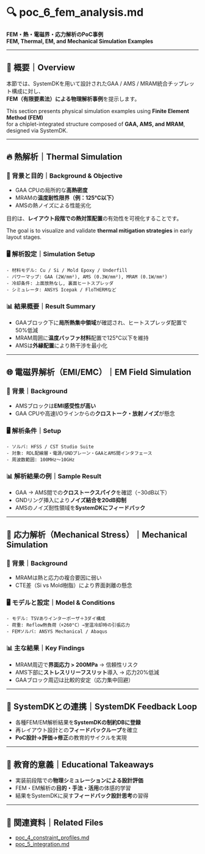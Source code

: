 # 🔍 poc_6_fem_analysis.md  
**FEM・熱・電磁界・応力解析のPoC事例**  
**FEM, Thermal, EM, and Mechanical Simulation Examples**

---

## 📘 概要｜Overview

本節では、SystemDKを用いて設計されたGAA / AMS / MRAM統合チップレット構成に対し、  
**FEM（有限要素法）による物理解析事例**を提示します。

This section presents physical simulation examples using **Finite Element Method (FEM)**  
for a chiplet-integrated structure composed of **GAA, AMS, and MRAM**, designed via SystemDK.

---

## 🔥 熱解析｜Thermal Simulation

### 🎯 背景と目的｜Background & Objective

- GAA CPUの局所的な**高熱密度**
- MRAMの**温度耐性限界（例：125°C以下）**
- AMSの熱ノイズによる性能劣化

目的は、**レイアウト段階での熱対策配置**の有効性を可視化することです。

The goal is to visualize and validate **thermal mitigation strategies** in early layout stages.

### 🖥️ 解析設定｜Simulation Setup

```text
- 材料モデル: Cu / Si / Mold Epoxy / Underfill
- パワーマップ: GAA (2W/mm²), AMS (0.3W/mm²), MRAM (0.1W/mm²)
- 冷却条件: 上面放熱なし, 裏面ヒートスプレッダ
- シミュレータ: ANSYS Icepak / FloTHERMなど
```

### 📊 結果概要｜Result Summary

- GAAブロック下に**局所熱集中領域**が確認され、ヒートスプレッダ配置で50%低減
- MRAM周囲に**温度バッファ材料**配置で125°C以下を維持
- AMSは**外縁配置**により熱干渉を最小化

---

## 🌐 電磁界解析（EMI/EMC）｜EM Field Simulation

### 🎯 背景｜Background

- AMSブロックは**EMI感受性が高い**
- GAA CPUや高速I/Oラインからの**クロストーク・放射ノイズ**が懸念

### 🖥️ 解析条件｜Setup

```text
- ソルバ: HFSS / CST Studio Suite
- 対象: RDL配線層・電源/GNDプレーン・GAAとAMS間インタフェース
- 周波数範囲: 100MHz〜10GHz
```

### 📊 解析結果の例｜Sample Result

- GAA → AMS間での**クロストークスパイク**を確認（−30dB以下）
- GNDリング挿入により**ノイズ結合を20dB抑制**
- AMSのノイズ耐性領域を**SystemDKにフィードバック**

---

## 🧱 応力解析（Mechanical Stress）｜Mechanical Simulation

### 🎯 背景｜Background

- MRAMは熱と応力の複合要因に弱い
- CTE差（Si vs Mold樹脂）により界面剥離の懸念

### 🖥️ モデルと設定｜Model & Conditions

```text
- モデル: TSVありインターポーザ＋3ダイ構成
- 荷重: Reflow熱負荷（+260°C）→室温冷却時の引張応力
- FEMソルバ: ANSYS Mechanical / Abaqus
```

### 📊 主な結果｜Key Findings

- MRAM周辺で**界面応力 > 200MPa** → 信頼性リスク
- AMS下部に**ストレスリリーフスリット**導入 → 応力20%低減
- GAAブロック周辺は比較的安定（応力集中回避）

---

## 🔄 SystemDKとの連携｜SystemDK Feedback Loop

- 各種FEM/EM解析結果を**SystemDKの制約DBに登録**
- 再レイアウト設計との**フィードバックループ**を確立
- **PoC設計→評価→修正**の教育的サイクルを実現

---

## 🎯 教育的意義｜Educational Takeaways

- 実装前段階での**物理シミュレーションによる設計評価**
- FEM・EM解析の**目的・手法・活用**の体感的学習
- 結果をSystemDKに戻す**フィードバック設計思考**の習得

---

## 🔗 関連資料｜Related Files

- [poc_4_constraint_profiles.md](./poc_4_constraint_profiles.md)
- [poc_5_integration.md](./poc_5_integration.md)
